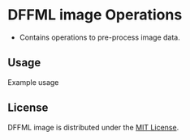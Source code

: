 # DFFML image Operations

* Contains operations to pre-process image data.

## Usage

Example usage
<!-- TODO -->

## License

DFFML image is distributed under the [MIT License](LICENSE).
